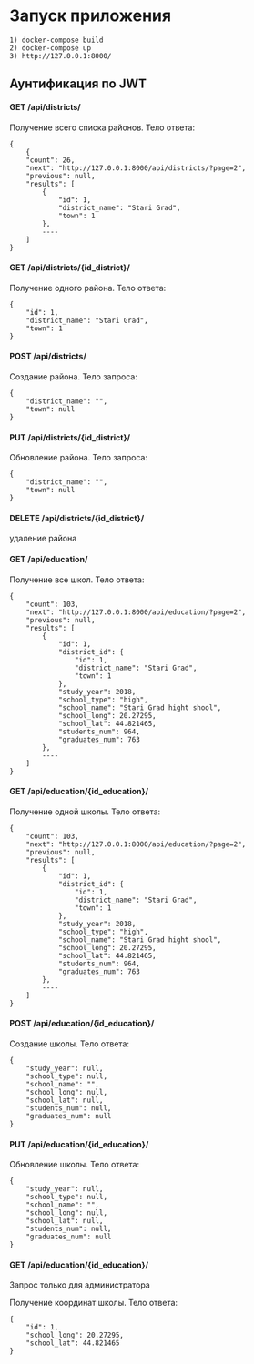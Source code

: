 # Запуск приложения 
```
1) docker-compose build
2) docker-compose up
3) http://127.0.0.1:8000/
```
## Аунтификация по JWT 

#### GET /api/districts/

Получение всего списка районов. Тело ответа:
```
{
    {
    "count": 26,
    "next": "http://127.0.0.1:8000/api/districts/?page=2",
    "previous": null,
    "results": [
        {
            "id": 1,
            "district_name": "Stari Grad",
            "town": 1
        },
        ----
    ]
}
```

#### GET /api/districts/{id_district}/

Получение одного района. Тело ответа:
```
{
    "id": 1,
    "district_name": "Stari Grad",
    "town": 1
}
```

#### POST /api/districts/

Создание района. Тело запроса:
```
{
    "district_name": "",
    "town": null
}
```
#### PUT /api/districts/{id_district}/

Обновление района. Тело запроса:
```
{
    "district_name": "",
    "town": null
}
```
#### DELETE /api/districts/{id_district}/

удаление района

#### GET /api/education/

Получение все школ. Тело ответа:
```
{
    "count": 103,
    "next": "http://127.0.0.1:8000/api/education/?page=2",
    "previous": null,
    "results": [
        {
            "id": 1,
            "district_id": {
                "id": 1,
                "district_name": "Stari Grad",
                "town": 1
            },
            "study_year": 2018,
            "school_type": "high",
            "school_name": "Stari Grad hight shool",
            "school_long": 20.27295,
            "school_lat": 44.821465,
            "students_num": 964,
            "graduates_num": 763
        },
        ----
    ]
}
```
#### GET /api/education/{id_education}/

Получение одной школы. Тело ответа:
```
{
    "count": 103,
    "next": "http://127.0.0.1:8000/api/education/?page=2",
    "previous": null,
    "results": [
        {
            "id": 1,
            "district_id": {
                "id": 1,
                "district_name": "Stari Grad",
                "town": 1
            },
            "study_year": 2018,
            "school_type": "high",
            "school_name": "Stari Grad hight shool",
            "school_long": 20.27295,
            "school_lat": 44.821465,
            "students_num": 964,
            "graduates_num": 763
        },
        ----
    ]
}
```

#### POST /api/education/{id_education}/

Создание школы. Тело ответа:
```
{
    "study_year": null,
    "school_type": null,
    "school_name": "",
    "school_long": null,
    "school_lat": null,
    "students_num": null,
    "graduates_num": null
}
```
#### PUT /api/education/{id_education}/

Обновление школы. Тело ответа:
```
{
    "study_year": null,
    "school_type": null,
    "school_name": "",
    "school_long": null,
    "school_lat": null,
    "students_num": null,
    "graduates_num": null
}
```
#### GET /api/education/{id_education}/

Запрос только для администратора

Получение координат школы. Тело ответа:
```
{
    "id": 1,
    "school_long": 20.27295,
    "school_lat": 44.821465
}
```




